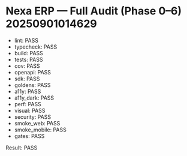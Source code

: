 # Nexa ERP — Full Audit (Phase 0–6) 20250901014629
- lint: PASS
- typecheck: PASS
- build: PASS
- tests: PASS
- cov: PASS
- openapi: PASS
- sdk: PASS
- goldens: PASS
- a11y: PASS
- a11y_dark: PASS
- perf: PASS
- visual: PASS
- security: PASS
- smoke_web: PASS
- smoke_mobile: PASS
- gates: PASS

Result: PASS
